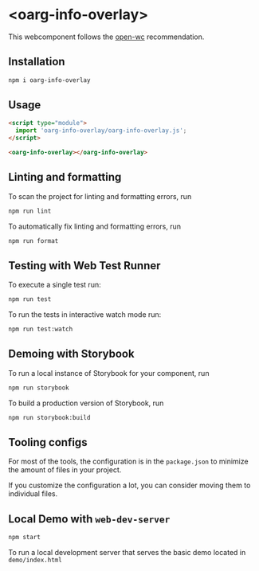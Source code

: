# \<oarg-info-overlay>

This webcomponent follows the [open-wc](https://github.com/open-wc/open-wc) recommendation.

## Installation

```bash
npm i oarg-info-overlay
```

## Usage

```html
<script type="module">
  import 'oarg-info-overlay/oarg-info-overlay.js';
</script>

<oarg-info-overlay></oarg-info-overlay>
```

## Linting and formatting

To scan the project for linting and formatting errors, run

```bash
npm run lint
```

To automatically fix linting and formatting errors, run

```bash
npm run format
```

## Testing with Web Test Runner

To execute a single test run:

```bash
npm run test
```

To run the tests in interactive watch mode run:

```bash
npm run test:watch
```

## Demoing with Storybook

To run a local instance of Storybook for your component, run

```bash
npm run storybook
```

To build a production version of Storybook, run

```bash
npm run storybook:build
```


## Tooling configs

For most of the tools, the configuration is in the `package.json` to minimize the amount of files in your project.

If you customize the configuration a lot, you can consider moving them to individual files.

## Local Demo with `web-dev-server`

```bash
npm start
```

To run a local development server that serves the basic demo located in `demo/index.html`
